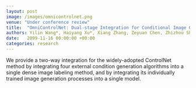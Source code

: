 ```yaml
---
layout: post
image: /images/omnicontrolnet.png
venue: "Under conference review"
title:  "OmniControlNet: Dual-stage Integration for Conditional Image Generation"
authors: Yilin Wang*, Haiyang Xu*, Xiang Zhang, Zeyuan Chen, Zhizhou Sha, <strong>Zirui Wang</strong>, Zhuowen Tu
date:   2099-11-16 00:00:00 +00:00
categories: research
---
```

We provide a two-way integration for the widely-adopted ControlNet method by integrating four external condition generation algorithms into a single dense image labeling method, and by integrating its individually trained image generation processes into a single model.